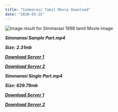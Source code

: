 ```yaml
---
title: "Simmarasi Tamil Movie Download"
date: "2020-03-25"
---
```


![Image result for Simmarasi 1998 tamil Movie image](https://c.saavncdn.com/156/Simmarasi-1998-500x500.jpg)

**_Simmarasi Sample Part.mp4_**

**_Size: 2.31mb_**

**_[Download Server 1](http://b7.wetransfer.vip/files/Tamil{6f622526c29ee360cda5b2e87a916054ceacd5b4cb5e41dd1b031440e2d63f02}20Movies/Tamil{6f622526c29ee360cda5b2e87a916054ceacd5b4cb5e41dd1b031440e2d63f02}20Recent{6f622526c29ee360cda5b2e87a916054ceacd5b4cb5e41dd1b031440e2d63f02}20Movies/Simmarasi{6f622526c29ee360cda5b2e87a916054ceacd5b4cb5e41dd1b031440e2d63f02}20(1998)/Simmarasi/Simmarasi{6f622526c29ee360cda5b2e87a916054ceacd5b4cb5e41dd1b031440e2d63f02}20(1998){6f622526c29ee360cda5b2e87a916054ceacd5b4cb5e41dd1b031440e2d63f02}20Sample{6f622526c29ee360cda5b2e87a916054ceacd5b4cb5e41dd1b031440e2d63f02}20(640x360).mp4)_**

**_[Download Server 2](http://b7.wetransfer.vip/files/Tamil{6f622526c29ee360cda5b2e87a916054ceacd5b4cb5e41dd1b031440e2d63f02}20Movies/Tamil{6f622526c29ee360cda5b2e87a916054ceacd5b4cb5e41dd1b031440e2d63f02}20Recent{6f622526c29ee360cda5b2e87a916054ceacd5b4cb5e41dd1b031440e2d63f02}20Movies/Simmarasi{6f622526c29ee360cda5b2e87a916054ceacd5b4cb5e41dd1b031440e2d63f02}20(1998)/Simmarasi/Simmarasi{6f622526c29ee360cda5b2e87a916054ceacd5b4cb5e41dd1b031440e2d63f02}20(1998){6f622526c29ee360cda5b2e87a916054ceacd5b4cb5e41dd1b031440e2d63f02}20Sample{6f622526c29ee360cda5b2e87a916054ceacd5b4cb5e41dd1b031440e2d63f02}20(640x360).mp4)_**

**_Simmarasi Single Part.mp4_**

**_Size: 629.79mb_**

**_[Download Server 1](http://b7.wetransfer.vip/files/Tamil{6f622526c29ee360cda5b2e87a916054ceacd5b4cb5e41dd1b031440e2d63f02}20Movies/Tamil{6f622526c29ee360cda5b2e87a916054ceacd5b4cb5e41dd1b031440e2d63f02}20Recent{6f622526c29ee360cda5b2e87a916054ceacd5b4cb5e41dd1b031440e2d63f02}20Movies/Simmarasi{6f622526c29ee360cda5b2e87a916054ceacd5b4cb5e41dd1b031440e2d63f02}20(1998)/Simmarasi/Simmarasi{6f622526c29ee360cda5b2e87a916054ceacd5b4cb5e41dd1b031440e2d63f02}20(1998){6f622526c29ee360cda5b2e87a916054ceacd5b4cb5e41dd1b031440e2d63f02}20Single{6f622526c29ee360cda5b2e87a916054ceacd5b4cb5e41dd1b031440e2d63f02}20Part{6f622526c29ee360cda5b2e87a916054ceacd5b4cb5e41dd1b031440e2d63f02}20(640x360).mp4)_**

**_[Download Server 2](http://b7.wetransfer.vip/files/Tamil{6f622526c29ee360cda5b2e87a916054ceacd5b4cb5e41dd1b031440e2d63f02}20Movies/Tamil{6f622526c29ee360cda5b2e87a916054ceacd5b4cb5e41dd1b031440e2d63f02}20Recent{6f622526c29ee360cda5b2e87a916054ceacd5b4cb5e41dd1b031440e2d63f02}20Movies/Simmarasi{6f622526c29ee360cda5b2e87a916054ceacd5b4cb5e41dd1b031440e2d63f02}20(1998)/Simmarasi/Simmarasi{6f622526c29ee360cda5b2e87a916054ceacd5b4cb5e41dd1b031440e2d63f02}20(1998){6f622526c29ee360cda5b2e87a916054ceacd5b4cb5e41dd1b031440e2d63f02}20Single{6f622526c29ee360cda5b2e87a916054ceacd5b4cb5e41dd1b031440e2d63f02}20Part{6f622526c29ee360cda5b2e87a916054ceacd5b4cb5e41dd1b031440e2d63f02}20(640x360).mp4)_**
